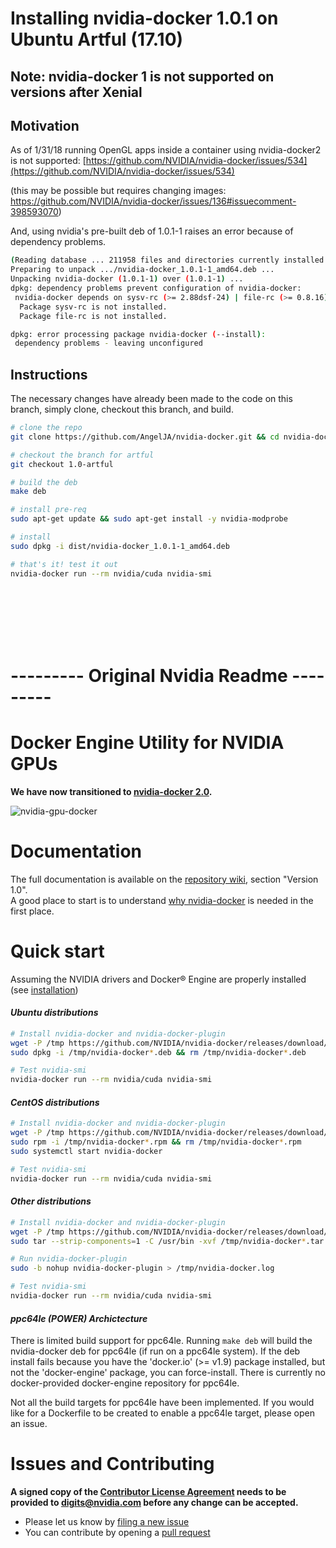 # Installing nvidia-docker 1.0.1 on Ubuntu Artful (17.10)
## Note: nvidia-docker 1 is not supported on versions after Xenial
## Motivation
As of 1/31/18 running OpenGL apps inside a container using nvidia-docker2 is not supported: [https://github.com/NVIDIA/nvidia-docker/issues/534](https://github.com/NVIDIA/nvidia-docker/issues/534)

(this may be possible but requires changing images: https://github.com/NVIDIA/nvidia-docker/issues/136#issuecomment-398593070)

And, using nvidia's pre-built deb of 1.0.1-1 raises an error because of dependency problems.
```sh
(Reading database ... 211958 files and directories currently installed.)
Preparing to unpack .../nvidia-docker_1.0.1-1_amd64.deb ...
Unpacking nvidia-docker (1.0.1-1) over (1.0.1-1) ...
dpkg: dependency problems prevent configuration of nvidia-docker:
 nvidia-docker depends on sysv-rc (>= 2.88dsf-24) | file-rc (>= 0.8.16); however:
  Package sysv-rc is not installed.
  Package file-rc is not installed.

dpkg: error processing package nvidia-docker (--install):
 dependency problems - leaving unconfigured
```

## Instructions
The necessary changes have already been made to the code on this branch, simply clone, checkout this branch, and build.

```sh
# clone the repo
git clone https://github.com/AngelJA/nvidia-docker.git && cd nvidia-docker

# checkout the branch for artful
git checkout 1.0-artful

# build the deb
make deb

# install pre-req
sudo apt-get update && sudo apt-get install -y nvidia-modprobe

# install
sudo dpkg -i dist/nvidia-docker_1.0.1-1_amd64.deb

# that's it! test it out
nvidia-docker run --rm nvidia/cuda nvidia-smi

```
 
<br><br><br><br><br>
# --------- Original Nvidia Readme ---------

# Docker Engine Utility for NVIDIA GPUs

**We have now transitioned to [nvidia-docker 2.0](https://github.com/NVIDIA/nvidia-docker/tree/master).**

![nvidia-gpu-docker](https://cloud.githubusercontent.com/assets/3028125/12213714/5b208976-b632-11e5-8406-38d379ec46aa.png)

# Documentation

The full documentation is available on the [repository wiki](https://github.com/NVIDIA/nvidia-docker/wiki), section "Version 1.0".  
A good place to start is to understand [why nvidia-docker](https://github.com/NVIDIA/nvidia-docker/wiki/Motivation) is needed in the first place.


# Quick start

Assuming the NVIDIA drivers and Docker® Engine are properly installed (see [installation](https://github.com/NVIDIA/nvidia-docker/wiki/Installation-(version-1.0)))

#### _Ubuntu distributions_
```sh
# Install nvidia-docker and nvidia-docker-plugin
wget -P /tmp https://github.com/NVIDIA/nvidia-docker/releases/download/v1.0.1/nvidia-docker_1.0.1-1_amd64.deb
sudo dpkg -i /tmp/nvidia-docker*.deb && rm /tmp/nvidia-docker*.deb

# Test nvidia-smi
nvidia-docker run --rm nvidia/cuda nvidia-smi
```

#### _CentOS distributions_
```sh
# Install nvidia-docker and nvidia-docker-plugin
wget -P /tmp https://github.com/NVIDIA/nvidia-docker/releases/download/v1.0.1/nvidia-docker-1.0.1-1.x86_64.rpm
sudo rpm -i /tmp/nvidia-docker*.rpm && rm /tmp/nvidia-docker*.rpm
sudo systemctl start nvidia-docker

# Test nvidia-smi
nvidia-docker run --rm nvidia/cuda nvidia-smi
```

#### _Other distributions_
```sh
# Install nvidia-docker and nvidia-docker-plugin
wget -P /tmp https://github.com/NVIDIA/nvidia-docker/releases/download/v1.0.1/nvidia-docker_1.0.1_amd64.tar.xz
sudo tar --strip-components=1 -C /usr/bin -xvf /tmp/nvidia-docker*.tar.xz && rm /tmp/nvidia-docker*.tar.xz

# Run nvidia-docker-plugin
sudo -b nohup nvidia-docker-plugin > /tmp/nvidia-docker.log

# Test nvidia-smi
nvidia-docker run --rm nvidia/cuda nvidia-smi
```

#### _ppc64le (POWER) Archictecture_
There is limited build support for ppc64le. Running `make deb` will build the nvidia-docker deb for ppc64le (if run on a ppc64le system). If the deb install fails because you have the 'docker.io' (>= v1.9) package installed, but not the 'docker-engine' package, you can force-install. There is currently no docker-provided docker-engine repository for ppc64le.

Not all the build targets for ppc64le have been implemented. If you would like for a Dockerfile to be created to enable a ppc64le target, please open an issue.

# Issues and Contributing

**A signed copy of the [Contributor License Agreement](https://raw.githubusercontent.com/NVIDIA/nvidia-docker/master/CLA) needs to be provided to digits@nvidia.com before any change can be accepted.**

* Please let us know by [filing a new issue](https://github.com/NVIDIA/nvidia-docker/issues/new)
* You can contribute by opening a [pull request](https://help.github.com/articles/using-pull-requests/)

